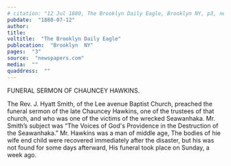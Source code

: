 ```yaml
---
# citation: "12 Jul 1880, The Brooklyn Daily Eagle, Brooklyn NY, p3, newspapers.com."
pubdate:  "1880-07-12"
author: 
title: 
voltitle:  "The Brooklyn Daily Eagle"
publocation:  "Brooklyn  NY"
pages:  "3"
source:  "newspapers.com"
media:  ""
quaddress:  ""
---
```

FUNERAL SERMON OF CHAUNCEY HAWKINS. 

The Rev. J. Hyatt Smith, of the Lee avenue Baptist Church, preached the funeral sermon of the late Chauncey Hawkins, one of the trustees of that church, and who was one of the victims of the wrecked Seawanhaka. Mr. Smith’s subject was “The Voices of God's Providence in the Destruction of the Seawanhaka.” Mr. Hawkins was a man of middle age, The bodies of hie wife end child were recovered immediately after the disaster, but his was not found for some days afterward, His funeral took place on Sunday, a week ago. 
